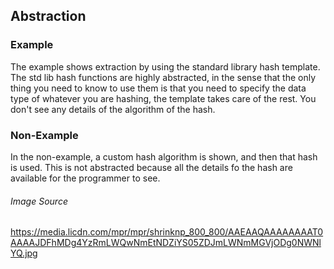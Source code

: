 ## Abstraction ##

### Example ###
The example shows extraction by using the standard library hash template. The std lib hash functions are highly abstracted, in the sense that the only thing you need to know to use them is that you need to specify the data type of whatever you are hashing, the template takes care of the rest.  You don't see any details of the algorithm of the hash.

### Non-Example ###
In the non-example, a custom hash algorithm is shown, and then that hash is used.  This is not abstracted because all the details fo the hash are available for the programmer to see.



###### Image Source ######
https://media.licdn.com/mpr/mpr/shrinknp_800_800/AAEAAQAAAAAAAAT0AAAAJDFhMDg4YzRmLWQwNmEtNDZiYS05ZDJmLWNmMGVjODg0NWNlYQ.jpg